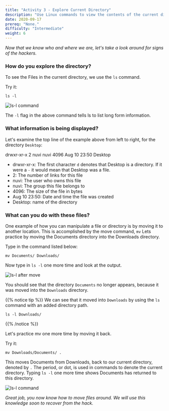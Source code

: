 ```yaml
---
title: "Activity 3 - Explore Current Directory"
description: "Use Linux commands to view the contents of the current directory"
date: 2020-09-17
prereq: "None."
difficulty: "Intermediate"
weight: 6
---
```


*Now that we know who and where we are, let's take a look around for signs of the hackers.*

### How do you explore the directory?

To see the Files in the current directory, we use the `ls` command.

Try it:
```
ls -l
```

![ls-l command](../images/03_ls-l.png?classes=border,shadow)

The `-l` flag in the above command tells ls to list long form information.

### What information is being displayed?

Let's examine the top line of the example above from left to right, for the directory `Desktop`:

drwxr-xr-x 2 nuvi nuvi 4096 Aug 10 23:50 Desktop

- drwxr-xr-x: The first character `d` denotes that Desktop is a directory. If it were a `-` it would mean that Desktop was a file.
- 2: The number of links for this file
- nuvi: The user who owns this file
- nuvi: The group this file belongs to
- 4096: The size of the file in bytes
- Aug 10 23:50: Date and time the file was created
- Desktop: name of the directory

### What can you do with these files?

One example of how you can manipulate a file or directory is by moving it to another location. This is accomplished by the move command, `mv` Lets practice by moving the Documents directory into the Downloads directory. 

Type in the command listed below:
```
mv Documents/ Downloads/
```

Now type in `ls -l` one more time and look at the output.

![ls-l after move](../images/03_ls-l_after_move.PNG?classes=border,shadow)

You should see that the directory `Documents` no longer appears, because it was moved into the `Downloads` directory.

{{% notice tip %}}
We can see that it moved into `Downloads` by using the `ls` command with an added directory path.
```
ls -l Downloads/
```
{{% /notice %}}

Let's practice mv one more time by moving it back. 

Try it:
```
mv Downloads/Documents/ .
```

This moves Documents from Downloads, back to our current directory, denoted by `.` The period, or dot, is used in commands to denote the current directory. Typing `ls -l` one more time shows Documents has returned to this directory. 

![ls-l command](../images/03_ls-l.png?classes=border,shadow)

*Great job, you now know how to move files around. We will use this knowledge soon to recover from the hack.*